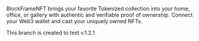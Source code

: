 BlockFrameNFT brings your favorite Tokenized collection into your
home, office, or gallery with authentic and verifiable proof of 
ownership. Connect your Web3 wallet and cast your uniquely owned NFTs.

This branch is created to test v.1.2.1
